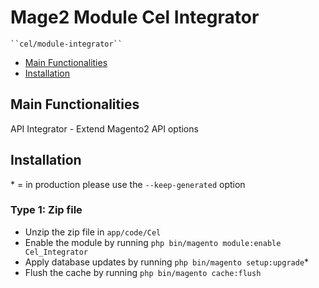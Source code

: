 # Mage2 Module Cel Integrator

    ``cel/module-integrator``

 - [Main Functionalities](#markdown-header-main-functionalities)
 - [Installation](#markdown-header-installation)


## Main Functionalities
API Integrator - Extend Magento2 API options

## Installation
\* = in production please use the `--keep-generated` option

### Type 1: Zip file

 - Unzip the zip file in `app/code/Cel`
 - Enable the module by running `php bin/magento module:enable Cel_Integrator`
 - Apply database updates by running `php bin/magento setup:upgrade`\*
 - Flush the cache by running `php bin/magento cache:flush`